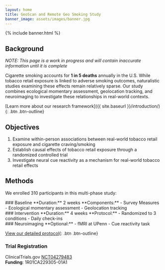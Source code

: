 ```yaml
---
layout: home
title: GeoScan and Remote Geo Smoking Study
banner_image: assets/images/banner.jpg
---
```


{% include banner.html %}

## Background
*NOTE: This page is a work in progress and will contain inaccurate information until it is complete*

Cigarette smoking accounts for **1 in 5 deaths** annually in the U.S. While tobacco retail exposure is linked to adverse smoking outcomes, naturalistic studies examining these effects remain relatively sparse. Our study combines ecological momentary assessment, geolocation tracking, and neuroimaging to investigate these relationships in real-world contexts.

[Learn more about our research framework]({{ site.baseurl }}/introduction/){: .btn .btn-outline}

## Objectives

1. Examine within-person associations between real-world tobacco retail exposure and cigarette craving/smoking
2. Establish causal effects of tobacco retail exposure through a randomized controlled trial
3. Investigate neural cue reactivity as a mechanism for real-world tobacco retail effects

## Methods

We enrolled 310 participants in this multi-phase study:

<div class="methods-grid" markdown="1">

<div class="method-card" markdown="1">
### Baseline  
**Duration:** 2 weeks  
**Components:**  
- Survey Measures  
- Ecological momentary assessment  
- Geolocation tracking  
</div>

<div class="method-card" markdown="1">
### Intervention  
**Duration:** 4 weeks  
**Protocol:**  
- Randomized to 3 conditions  
- Daily check-ins  
</div>

<div class="method-card" markdown="1">
### Neuroimaging  
**Optional:**  
- fMRI at UPenn  
- Cue reactivity task  
</div>

</div>

[View our detailed protocol](/protocol){: .btn .btn-outline}

<footer class="study-footer" markdown="1">

### Trial Registration
ClinicalTrials.gov [NCT04279483](https://clinicaltrials.gov/ct2/show/NCT04279483)  
**Funding**: 1R01CA229305-01A1

</footer>